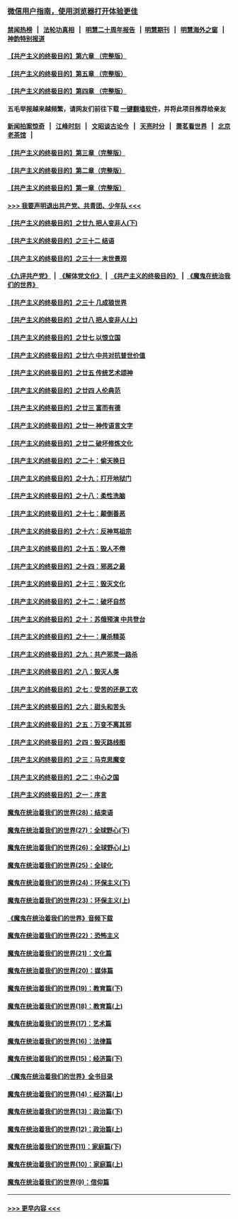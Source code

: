 ### [微信用户指南，使用浏览器打开体验更佳](https://github.com/gfw-breaker/banned-news1/blob/master/indexes/wechat-guide.md?t=0)
#### [禁闻热榜](热点新闻.md?t=0)  &nbsp;&nbsp;|&nbsp;&nbsp; [法轮功真相](https://github.com/gfw-breaker/truth/blob/master/README.md?t=0) &nbsp;&nbsp;|&nbsp;&nbsp; [明慧二十周年报告](https://github.com/gfw-breaker/mh-reports/blob/master/README.md?t=0) &nbsp;&nbsp;|&nbsp;&nbsp;[明慧期刊](https://github.com/gfw-breaker/mh-qikan) &nbsp;&nbsp;|&nbsp;&nbsp; [明慧海外之窗](https://github.com/gfw-breaker/mh-news/blob/master/README.md?t=0) &nbsp;&nbsp;|&nbsp;&nbsp; [神韵特别报道](https://github.com/gfw-breaker/mh-news/blob/master/shenyun.md?t=0)
#### [【共产主义的终极目的】第六章 （完整版）](../pages/nsc422/n11428913.md?t=02162102) 
#### [【共产主义的终极目的】第五章 （完整版）](../pages/nsc422/n11428912.md?t=02162102) 
#### [【共产主义的终极目的】第四章 （完整版）](../pages/nsc422/n11428907.md?t=02162102) 
#### 五毛举报越来越频繁，请网友们前往下载 [一键翻墙软件](https://github.com/gfw-breaker/ssr-accounts)，并将此项目推荐给亲友
#### [新闻拍案惊奇](https://github.com/gfw-breaker/banned-news1/blob/master/pages/link4.md) &nbsp;&nbsp;|&nbsp;&nbsp; [江峰时刻](https://github.com/gfw-breaker/banned-news1/blob/master/pages/link4.md) &nbsp;&nbsp;|&nbsp;&nbsp; [文昭谈古论今](https://github.com/gfw-breaker/banned-news1/blob/master/pages/link4.md) &nbsp;&nbsp;|&nbsp;&nbsp; [天亮时分](https://github.com/gfw-breaker/banned-news1/blob/master/pages/link4.md) &nbsp;&nbsp;|&nbsp;&nbsp; [萧茗看世界](https://github.com/gfw-breaker/banned-news1/blob/master/pages/link4.md) &nbsp;&nbsp;|&nbsp;&nbsp; [北京老茶馆](https://github.com/gfw-breaker/banned-news1/blob/master/pages/link4.md) &nbsp;&nbsp;|&nbsp;&nbsp; 
#### [【共产主义的终极目的】第三章（完整版）](../pages/nsc422/n11428848.md?t=02162102) 
#### [【共产主义的终极目的】第二章（完整版）](../pages/nsc422/n11428831.md?t=02162102) 
#### [【共产主义的终极目的】第一章（完整版）](../pages/nsc422/n11417651.md?t=02162102) 
#### [>>> 我要声明退出共产党、共青团、少年队 <<<](https://github.com/begood0513/goodnews/blob/master/quit/letter.md) 
#### [【共产主义的终极目的】之廿九 把人变非人(下)](../pages/nsc422/n11344140.md?t=02162102) 
#### [【共产主义的终极目的】之三十二 结语](../pages/nsc422/n11360535.md?t=02162102) 
#### [【共产主义的终极目的】之三十一 末世景观](../pages/nsc422/n11351129.md?t=02162102) 
#### [《九评共产党》](https://github.com/begood0513/9ping.md/blob/master/README.md) &nbsp;|&nbsp; [《解体党文化》](../../../../jtdwh.md/blob/master/README.md)  &nbsp;|&nbsp; [《共产主义的终极目的》](../../../../gczydzjmd.md/blob/master/README.md) &nbsp;|&nbsp; [《魔鬼在统治我们的世界》](../../../../mgztzwmdsj.md/blob/master/README.md) 
#### [【共产主义的终极目的】之三十 几成狼世界](../pages/nsc422/n11348280.md?t=02162102) 
#### [【共产主义的终极目的】之廿八 把人变非人(上)](../pages/nsc422/n11340492.md?t=02162102) 
#### [【共产主义的终极目的】之廿七 以恨立国](../pages/nsc422/n11336944.md?t=02162102) 
#### [【共产主义的终极目的】之廿六 中共对抗普世价值](../pages/nsc422/n11324785.md?t=02162102) 
#### [【共产主义的终极目的】之廿五 传统艺术颂神](../pages/nsc422/n11296396.md?t=02162102) 
#### [【共产主义的终极目的】之廿四 人伦典范](../pages/nsc422/n11296397.md?t=02162102) 
#### [【共产主义的终极目的】之廿三 富而有德](../pages/nsc422/n11283598.md?t=02162102) 
#### [【共产主义的终极目的】之廿一 神传语言文字](../pages/nsc422/n11263265.md?t=02162102) 
#### [【共产主义的终极目的】之廿二 破坏修炼文化](../pages/nsc422/n11245728.md?t=02162102) 
#### [【共产主义的终极目的】之二十：偷天换日](../pages/nsc422/n11238846.md?t=02162102) 
#### [【共产主义的终极目的】之十九：打开地狱门](../pages/nsc422/n11206376.md?t=02162102) 
#### [【共产主义的终极目的】之十八：柔性洗脑](../pages/nsc422/n11199994.md?t=02162102) 
#### [【共产主义的终极目的】之十七：颠倒善恶](../pages/nsc422/n11179782.md?t=02162102) 
#### [【共产主义的终极目的】之十六：反神骂祖宗](../pages/nsc422/n11166798.md?t=02162102) 
#### [【共产主义的终极目的】之十五：毁人不倦](../pages/nsc422/n11166792.md?t=02162102) 
#### [【共产主义的终极目的】之十四：邪恶之最](../pages/nsc422/n11150249.md?t=02162102) 
#### [【共产主义的终极目的】之十三：毁灭文化](../pages/nsc422/n11135227.md?t=02162102) 
#### [【共产主义的终极目的】之十二：破坏自然](../pages/nsc422/n11135214.md?t=02162102) 
#### [【共产主义的终极目的】之十：苏俄预演 中共登台](../pages/nsc422/n11118424.md?t=02162102) 
#### [【共产主义的终极目的】之十一：屠杀精英](../pages/nsc422/n11118442.md?t=02162102) 
#### [【共产主义的终极目的】之九：共产邪灵一路杀](../pages/nsc422/n11114139.md?t=02162102) 
#### [【共产主义的终极目的】之八：毁灭人类](../pages/nsc422/n11108503.md?t=02162102) 
#### [【共产主义的终极目的】之七：受苦的还是工农](../pages/nsc422/n11101809.md?t=02162102) 
#### [【共产主义的终极目的】之六：甜头和苦头](../pages/nsc422/n11096971.md?t=02162102) 
#### [【共产主义的终极目的】之五：万变不离其邪](../pages/nsc422/n11091285.md?t=02162102) 
#### [【共产主义的终极目的】之四：毁灭路线图](../pages/nsc422/n11086284.md?t=02162102) 
#### [【共产主义的终极目的】之三：马克思魔变](../pages/nsc422/n11061941.md?t=02162102) 
#### [【共产主义的终极目的】之二：中心之国](../pages/nsc422/n11047728.md?t=02162102) 
#### [【共产主义的终极目的】之一：序言](../pages/nsc422/n11086077.md?t=02162102) 
#### [魔鬼在统治着我们的世界(28)：结束语](../pages/nsc422/n10936246.md?t=02162102) 
#### [魔鬼在统治着我们的世界(27)：全球野心(下)](../pages/nsc422/n10928319.md?t=02162102) 
#### [魔鬼在统治着我们的世界(26)：全球野心(上)](../pages/nsc422/n10900318.md?t=02162102) 
#### [魔鬼在统治着我们的世界(25)：全球化](../pages/nsc422/n10788205.md?t=02162102) 
#### [魔鬼在统治着我们的世界(24)：环保主义(下)](../pages/nsc422/n10695307.md?t=02162102) 
#### [魔鬼在统治着我们的世界(23)：环保主义(上)](../pages/nsc422/n10688613.md?t=02162102) 
#### [《魔鬼在统治着我们的世界》音频下载](../pages/nsc422/n10635553.md?t=02162102) 
#### [魔鬼在统治着我们的世界(22)：恐怖主义](../pages/nsc422/n10614727.md?t=02162102) 
#### [魔鬼在统治着我们的世界(21)：文化篇](../pages/nsc422/n10597706.md?t=02162102) 
#### [魔鬼在统治着我们的世界(20)：媒体篇](../pages/nsc422/n10586579.md?t=02162102) 
#### [魔鬼在统治着我们的世界(19)：教育篇(下)](../pages/nsc422/n10564808.md?t=02162102) 
#### [魔鬼在统治着我们的世界(18)：教育篇(上)](../pages/nsc422/n10526970.md?t=02162102) 
#### [魔鬼在统治着我们的世界(17)：艺术篇](../pages/nsc422/n10499093.md?t=02162102) 
#### [魔鬼在统治着我们的世界(16)：法律篇](../pages/nsc422/n10485969.md?t=02162102) 
#### [魔鬼在统治着我们的世界(15)：经济篇(下)](../pages/nsc422/n10469975.md?t=02162102) 
#### [《魔鬼在统治着我们的世界》全书目录](../pages/nsc422/n10464261.md?t=02162102) 
#### [魔鬼在统治着我们的世界(14)：经济篇(上)](../pages/nsc422/n10457370.md?t=02162102) 
#### [魔鬼在统治着我们的世界(13)：政治篇(下)](../pages/nsc422/n10448270.md?t=02162102) 
#### [魔鬼在统治着我们的世界(12)：政治篇(上)](../pages/nsc422/n10444576.md?t=02162102) 
#### [魔鬼在统治着我们的世界(11)：家庭篇(下)](../pages/nsc422/n10440961.md?t=02162102) 
#### [魔鬼在统治着我们的世界(10)：家庭篇(上)](../pages/nsc422/n10435448.md?t=02162102) 
#### [魔鬼在统治着我们的世界(9)：信仰篇](../pages/nsc422/n10432159.md?t=02162102) 

----
#### [ >>> 更早内容 <<< ](../indexes/nsc422-earlier.md)
